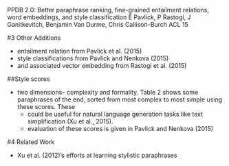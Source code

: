 PPDB 2.0: Better paraphrase ranking, fine-grained entailment relations, 
  word embeddings, and style classification 
E Pavlick, P Rastogi, J Ganitkevitch, Benjamin Van Durme, Chris Callison-Burch
ACL 15

#3 Other Additions

* entailment relation from Pavlick et al. (2015)
* style classifications from Pavlick and Nenkova (2015)
* and associated vector embedding from Rastogi et al. (2015)

##Style scores

* two dimensions– complexity and formality. Table 2 shows some paraphrases of
  the end, sorted from most complex to most simple using these scores. These
  * could be useful for natural language generation tasks like 
    text simplification (Xu et al., 2015). 
  * evaluation of these scores is given in Pavlick and Nenkova (2015)

#4 Related Work

* Xu et al. (2012)’s efforts at learning stylistic paraphrases

